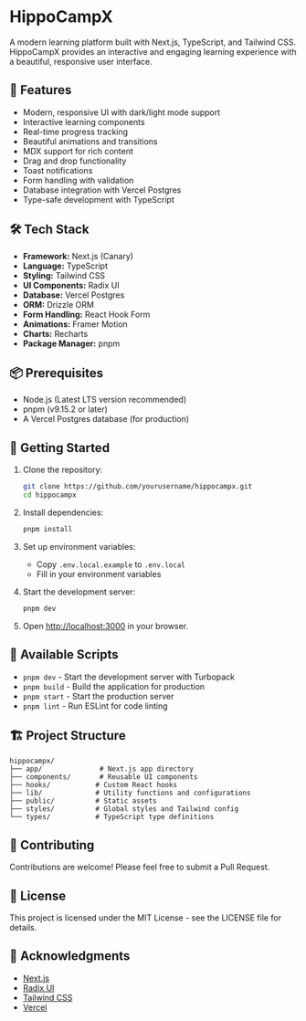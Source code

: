 # HippoCampX

A modern learning platform built with Next.js, TypeScript, and Tailwind CSS. HippoCampX provides an interactive and engaging learning experience with a beautiful, responsive user interface.

## 🚀 Features

- Modern, responsive UI with dark/light mode support
- Interactive learning components
- Real-time progress tracking
- Beautiful animations and transitions
- MDX support for rich content
- Drag and drop functionality
- Toast notifications
- Form handling with validation
- Database integration with Vercel Postgres
- Type-safe development with TypeScript

## 🛠️ Tech Stack

- **Framework:** Next.js (Canary)
- **Language:** TypeScript
- **Styling:** Tailwind CSS
- **UI Components:** Radix UI
- **Database:** Vercel Postgres
- **ORM:** Drizzle ORM
- **Form Handling:** React Hook Form
- **Animations:** Framer Motion
- **Charts:** Recharts
- **Package Manager:** pnpm

## 📦 Prerequisites

- Node.js (Latest LTS version recommended)
- pnpm (v9.15.2 or later)
- A Vercel Postgres database (for production)

## 🚀 Getting Started

1. Clone the repository:
   ```bash
   git clone https://github.com/yourusername/hippocampx.git
   cd hippocampx
   ```

2. Install dependencies:
   ```bash
   pnpm install
   ```

3. Set up environment variables:
   - Copy `.env.local.example` to `.env.local`
   - Fill in your environment variables

4. Start the development server:
   ```bash
   pnpm dev
   ```

5. Open [http://localhost:3000](http://localhost:3000) in your browser.

## 📝 Available Scripts

- `pnpm dev` - Start the development server with Turbopack
- `pnpm build` - Build the application for production
- `pnpm start` - Start the production server
- `pnpm lint` - Run ESLint for code linting

## 🏗️ Project Structure

```
hippocampx/
├── app/              # Next.js app directory
├── components/       # Reusable UI components
├── hooks/           # Custom React hooks
├── lib/             # Utility functions and configurations
├── public/          # Static assets
├── styles/          # Global styles and Tailwind config
└── types/           # TypeScript type definitions
```

## 🤝 Contributing

Contributions are welcome! Please feel free to submit a Pull Request.

## 📄 License

This project is licensed under the MIT License - see the LICENSE file for details.

## 🙏 Acknowledgments

- [Next.js](https://nextjs.org/)
- [Radix UI](https://www.radix-ui.com/)
- [Tailwind CSS](https://tailwindcss.com/)
- [Vercel](https://vercel.com/)


